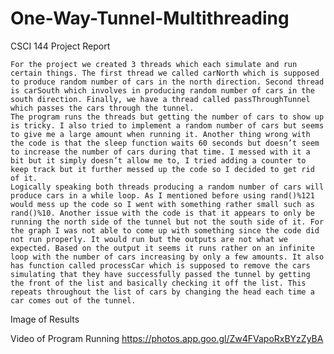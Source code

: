 # One-Way-Tunnel-Multithreading

CSCI 144 Project Report

	For the project we created 3 threads which each simulate and run certain things. The first thread we called carNorth which is supposed to produce random number of cars in the north direction. Second thread is carSouth which involves in producing random number of cars in the south direction. Finally, we have a thread called passThroughTunnel which passes the cars through the tunnel.
	The program runs the threads but getting the number of cars to show up is tricky. I also tried to implement a random number of cars but seems to give me a large amount when running it. Another thing wrong with the code is that the sleep function waits 60 seconds but doesn’t seem to increase the number of cars during that time. I messed with it a bit but it simply doesn’t allow me to, I tried adding a counter to keep track but it further messed up the code so I decided to get rid of it. 
	Logically speaking both threads producing a random number of cars will produce cars in a while loop. As I mentioned before using rand()%121 would mess up the code so I went with something rather small such as rand()%10. Another issue with the code is that it appears to only be running the north side of the tunnel but not the south side of it. For the graph I was not able to come up with something since the code did not run properly. It would run but the outputs are not what we expected. Based on the output it seems it runs rather on an infinite loop with the number of cars increasing by only a few amounts. It also has function called processCar which is supposed to remove the cars simulating that they have successfully passed the tunnel by getting the front of the list and basically checking it off the list. This repeats throughout the list of cars by changing the head each time a car comes out of the tunnel. 

Image of Results
  
Video of Program Running
https://photos.app.goo.gl/Zw4FVapoRxBYzZyBA 
